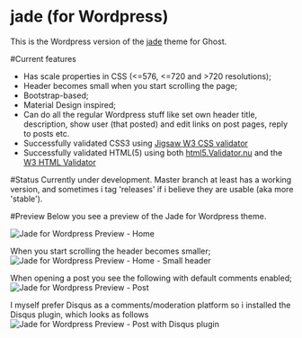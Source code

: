 jade (for Wordpress)
==================
This is the Wordpress version of the [jade](https://github.com/hxkclan/jade) theme for Ghost. 

#Current features
- Has scale properties in CSS (<=576, <=720 and >720 resolutions);
- Header becomes small when you start scrolling the page;
- Bootstrap-based;
- Material Design inspired;
- Can do all the regular Wordpress stuff like set own header title, description, show user (that posted) and edit links on post pages, reply to posts etc.
- Successfully validated CSS3 using [Jigsaw W3 CSS validator](http://jigsaw.w3.org/css-validator/validator)
- Successfully validated HTML(5) using both [html5.Validator.nu](http://html5.validator.nu) and the [W3 HTML Validator](http://validator.w3.org/)

#Status
Currently under development. Master branch at least has a working version, and sometimes i tag 'releases' if i believe they are usable (aka more 'stable'). 

#Preview
Below you see a preview of the Jade for Wordpress theme.

![Jade for Wordpress Preview - Home](http://img.photobucket.com/albums/v385/hxkclan/github/Jade%20for%20Wordpress/Screenshotfrom2015-01-02161732.png)

When you start scrolling the header becomes smaller;
![Jade for Wordpress Preview - Home - Small header](http://img.photobucket.com/albums/v385/hxkclan/github/Jade%20for%20Wordpress/Screenshotfrom2015-01-02160152.png)

When opening a post you see the following with default comments enabled;
![Jade for Wordpress Preview - Post](http://img.photobucket.com/albums/v385/hxkclan/github/Jade%20for%20Wordpress/Screenshotfrom2015-01-02160457.png)

I myself prefer Disqus as a comments/moderation platform so i installed the Disqus plugin, which looks as follows
![Jade for Wordpress Preview - Post with Disqus plugin](http://img.photobucket.com/albums/v385/hxkclan/github/Jade%20for%20Wordpress/Screenshotfrom2015-01-02160135.png)
